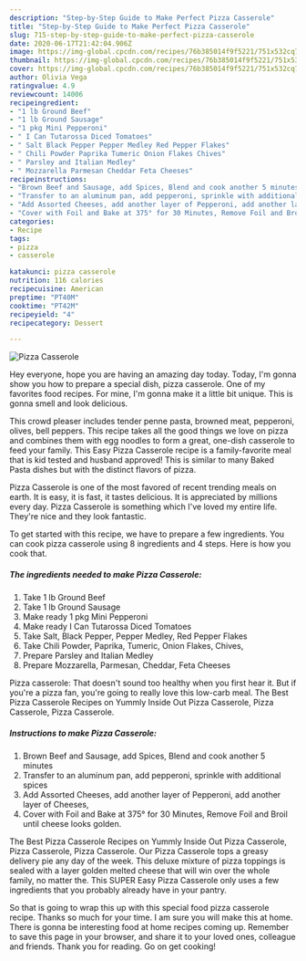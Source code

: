 ```yaml
---
description: "Step-by-Step Guide to Make Perfect Pizza Casserole"
title: "Step-by-Step Guide to Make Perfect Pizza Casserole"
slug: 715-step-by-step-guide-to-make-perfect-pizza-casserole
date: 2020-06-17T21:42:04.906Z
image: https://img-global.cpcdn.com/recipes/76b385014f9f5221/751x532cq70/pizza-casserole-recipe-main-photo.jpg
thumbnail: https://img-global.cpcdn.com/recipes/76b385014f9f5221/751x532cq70/pizza-casserole-recipe-main-photo.jpg
cover: https://img-global.cpcdn.com/recipes/76b385014f9f5221/751x532cq70/pizza-casserole-recipe-main-photo.jpg
author: Olivia Vega
ratingvalue: 4.9
reviewcount: 14006
recipeingredient:
- "1 lb Ground Beef"
- "1 lb Ground Sausage"
- "1 pkg Mini Pepperoni"
- " I Can Tutarossa Diced Tomatoes"
- " Salt Black Pepper Pepper Medley Red Pepper Flakes"
- " Chili Powder Paprika Tumeric Onion Flakes Chives"
- " Parsley and Italian Medley"
- " Mozzarella Parmesan Cheddar Feta Cheeses"
recipeinstructions:
- "Brown Beef and Sausage, add Spices, Blend and cook another 5 minutes"
- "Transfer to an aluminum pan, add pepperoni, sprinkle with additional spices"
- "Add Assorted Cheeses, add another layer of Pepperoni, add another layer of Cheeses,"
- "Cover with Foil and Bake at 375° for 30 Minutes, Remove Foil and Broil until cheese looks golden."
categories:
- Recipe
tags:
- pizza
- casserole

katakunci: pizza casserole 
nutrition: 116 calories
recipecuisine: American
preptime: "PT40M"
cooktime: "PT42M"
recipeyield: "4"
recipecategory: Dessert

---
```



![Pizza Casserole](https://img-global.cpcdn.com/recipes/76b385014f9f5221/751x532cq70/pizza-casserole-recipe-main-photo.jpg)

Hey everyone, hope you are having an amazing day today. Today, I'm gonna show you how to prepare a special dish, pizza casserole. One of my favorites food recipes. For mine, I'm gonna make it a little bit unique. This is gonna smell and look delicious.

This crowd pleaser includes tender penne pasta, browned meat, pepperoni, olives, bell peppers. This recipe takes all the good things we love on pizza and combines them with egg noodles to form a great, one-dish casserole to feed your family. This Easy Pizza Casserole recipe is a family-favorite meal that is kid tested and husband approved! This is similar to many Baked Pasta dishes but with the distinct flavors of pizza.

Pizza Casserole is one of the most favored of recent trending meals on earth. It is easy, it is fast, it tastes delicious. It is appreciated by millions every day. Pizza Casserole is something which I've loved my entire life. They're nice and they look fantastic.


To get started with this recipe, we have to prepare a few ingredients. You can cook pizza casserole using 8 ingredients and 4 steps. Here is how you cook that.

<!--inarticleads1-->

##### The ingredients needed to make Pizza Casserole:

1. Take 1 lb Ground Beef
1. Take 1 lb Ground Sausage
1. Make ready 1 pkg Mini Pepperoni
1. Make ready  I Can Tutarossa Diced Tomatoes
1. Take  Salt, Black Pepper, Pepper Medley, Red Pepper Flakes
1. Take  Chili Powder, Paprika, Tumeric, Onion Flakes, Chives,
1. Prepare  Parsley and Italian Medley
1. Prepare  Mozzarella, Parmesan, Cheddar, Feta Cheeses


Pizza casserole: That doesn&#39;t sound too healthy when you first hear it. But if you&#39;re a pizza fan, you&#39;re going to really love this low-carb meal. The Best Pizza Casserole Recipes on Yummly Inside Out Pizza Casserole, Pizza Casserole, Pizza Casserole. 

<!--inarticleads2-->

##### Instructions to make Pizza Casserole:

1. Brown Beef and Sausage, add Spices, Blend and cook another 5 minutes
1. Transfer to an aluminum pan, add pepperoni, sprinkle with additional spices
1. Add Assorted Cheeses, add another layer of Pepperoni, add another layer of Cheeses,
1. Cover with Foil and Bake at 375° for 30 Minutes, Remove Foil and Broil until cheese looks golden.


The Best Pizza Casserole Recipes on Yummly Inside Out Pizza Casserole, Pizza Casserole, Pizza Casserole. Our Pizza Casserole tops a greasy delivery pie any day of the week. This deluxe mixture of pizza toppings is sealed with a layer golden melted cheese that will win over the whole family, no matter the. This SUPER Easy Pizza Casserole only uses a few ingredients that you probably already have in your pantry. 

So that is going to wrap this up with this special food pizza casserole recipe. Thanks so much for your time. I am sure you will make this at home. There is gonna be interesting food at home recipes coming up. Remember to save this page in your browser, and share it to your loved ones, colleague and friends. Thank you for reading. Go on get cooking!
